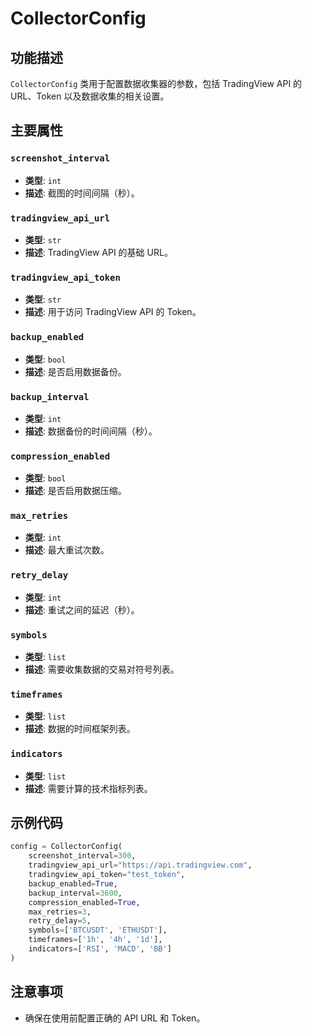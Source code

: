 # CollectorConfig

## 功能描述
`CollectorConfig` 类用于配置数据收集器的参数，包括 TradingView API 的 URL、Token 以及数据收集的相关设置。

## 主要属性

### `screenshot_interval`
- **类型**: `int`
- **描述**: 截图的时间间隔（秒）。

### `tradingview_api_url`
- **类型**: `str`
- **描述**: TradingView API 的基础 URL。

### `tradingview_api_token`
- **类型**: `str`
- **描述**: 用于访问 TradingView API 的 Token。

### `backup_enabled`
- **类型**: `bool`
- **描述**: 是否启用数据备份。

### `backup_interval`
- **类型**: `int`
- **描述**: 数据备份的时间间隔（秒）。

### `compression_enabled`
- **类型**: `bool`
- **描述**: 是否启用数据压缩。

### `max_retries`
- **类型**: `int`
- **描述**: 最大重试次数。

### `retry_delay`
- **类型**: `int`
- **描述**: 重试之间的延迟（秒）。

### `symbols`
- **类型**: `list`
- **描述**: 需要收集数据的交易对符号列表。

### `timeframes`
- **类型**: `list`
- **描述**: 数据的时间框架列表。

### `indicators`
- **类型**: `list`
- **描述**: 需要计算的技术指标列表。

## 示例代码
```python
config = CollectorConfig(
    screenshot_interval=300,
    tradingview_api_url="https://api.tradingview.com",
    tradingview_api_token="test_token",
    backup_enabled=True,
    backup_interval=3600,
    compression_enabled=True,
    max_retries=3,
    retry_delay=5,
    symbols=['BTCUSDT', 'ETHUSDT'],
    timeframes=['1h', '4h', '1d'],
    indicators=['RSI', 'MACD', 'BB']
)
```

## 注意事项
- 确保在使用前配置正确的 API URL 和 Token。 